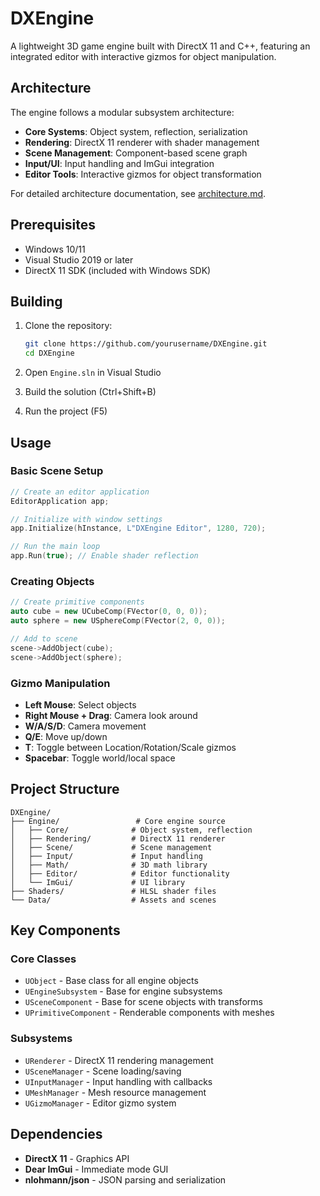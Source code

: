 # DXEngine

A lightweight 3D game engine built with DirectX 11 and C++, featuring an integrated editor with interactive gizmos for object manipulation.

## Architecture

The engine follows a modular subsystem architecture:

- **Core Systems**: Object system, reflection, serialization
- **Rendering**: DirectX 11 renderer with shader management
- **Scene Management**: Component-based scene graph
- **Input/UI**: Input handling and ImGui integration
- **Editor Tools**: Interactive gizmos for object transformation

For detailed architecture documentation, see [architecture.md](architecture.md).

## Prerequisites

- Windows 10/11
- Visual Studio 2019 or later
- DirectX 11 SDK (included with Windows SDK)

## Building

1. Clone the repository:
   ```bash
   git clone https://github.com/yourusername/DXEngine.git
   cd DXEngine
   ```

2. Open `Engine.sln` in Visual Studio

3. Build the solution (Ctrl+Shift+B)

4. Run the project (F5)

## Usage

### Basic Scene Setup

```cpp
// Create an editor application
EditorApplication app;

// Initialize with window settings
app.Initialize(hInstance, L"DXEngine Editor", 1280, 720);

// Run the main loop
app.Run(true); // Enable shader reflection
```

### Creating Objects

```cpp
// Create primitive components
auto cube = new UCubeComp(FVector(0, 0, 0));
auto sphere = new USphereComp(FVector(2, 0, 0));

// Add to scene
scene->AddObject(cube);
scene->AddObject(sphere);
```

### Gizmo Manipulation

- **Left Mouse**: Select objects
- **Right Mouse + Drag**: Camera look around
- **W/A/S/D**: Camera movement
- **Q/E**: Move up/down
- **T**: Toggle between Location/Rotation/Scale gizmos
- **Spacebar**: Toggle world/local space

## Project Structure

```
DXEngine/
├── Engine/                 # Core engine source
│   ├── Core/              # Object system, reflection
│   ├── Rendering/         # DirectX 11 renderer
│   ├── Scene/             # Scene management
│   ├── Input/             # Input handling
│   ├── Math/              # 3D math library
│   ├── Editor/            # Editor functionality
│   └── ImGui/             # UI library
├── Shaders/               # HLSL shader files
└── Data/                  # Assets and scenes
```

## Key Components

### Core Classes

- `UObject` - Base class for all engine objects
- `UEngineSubsystem` - Base for engine subsystems
- `USceneComponent` - Base for scene objects with transforms
- `UPrimitiveComponent` - Renderable components with meshes

### Subsystems

- `URenderer` - DirectX 11 rendering management
- `USceneManager` - Scene loading/saving
- `UInputManager` - Input handling with callbacks
- `UMeshManager` - Mesh resource management
- `UGizmoManager` - Editor gizmo system

## Dependencies

- **DirectX 11** - Graphics API
- **Dear ImGui** - Immediate mode GUI
- **nlohmann/json** - JSON parsing and serialization